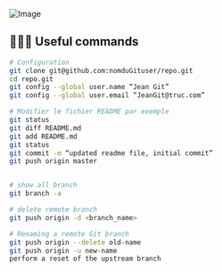 ![Image](https://upload.wikimedia.org/wikipedia/commons/thumb/e/e0/Git-logo.svg/320px-Git-logo.svg.png)


## 🧑🏻‍💻 Useful commands
```bash
# Configuration
git clone git@github.com:nomduGituser/repo.git
cd repo.git
git config --global user.name “Jean Git”
git config --global user.email “JeanGit@truc.com”

# Modifier le fichier README par exemple
git status 
git diff README.md
git add README.md
git status 
git commit -m “updated readme file, initial commit”
git push origin master


# show all branch
git branch -a 

# delete remote branch
git push origin -d <branch_name>

# Renaming a remote Git branch
git push origin --delete old-name
git push origin -u new-name
perform a reset of the upstream branch

```
